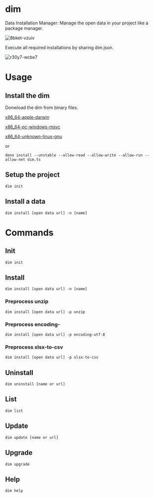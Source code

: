 # dim
Data Installation Manager: Manage the open data in your project like a package manager.

![8bket-vzuiv](https://user-images.githubusercontent.com/6661165/148486923-a29f6ea5-ecbc-4d69-9f40-66bed34e3f99.gif)

Execute all required installations by sharing dim.json.

![r30y7-wcbx7](https://user-images.githubusercontent.com/6661165/148490980-c1ae8195-a3fd-430f-aa10-c11c7cf1fd64.gif)



# Usage

## Install the dim


Donwload the dim from binary files.

[x86_64-apple-darwin](https://github.com/ryo-ma/dim/raw/main/bin/x86_64-apple-darwin/dim)

[x86_64-pc-windows-msvc](https://github.com/ryo-ma/dim/raw/main/bin/x86_64-pc-windows-msvc/dim.exe)

[x86_64-unknown-linux-gnu](https://github.com/ryo-ma/dim/raw/main/bin/x86_64-unknown-linux-gnu/dim)

or

```
deno install --unstable --allow-read --allow-write --allow-run --allow-net dim.ts
```

## Setup the project

```
dim init
```

## Install a data

```
dim install [open data url] -n [name]
```

# Commands

## Init

```
dim init
```

## Install

```
dim install [open data url] -n [name]
```

### Preprocess unzip

```
dim install [open data url] -p unzip
```

### Preprocess encoding-

```
dim install [open data url] -p encoding-utf-8
```

### Preprocess xlsx-to-csv
```
dim install [open data url] -p xlsx-to-csv
```

## Uninstall

```
dim uninstall [name or url]
```

## List

```
dim list
```

## Update

```
dim update [name or url]
```

## Upgrade

```
dim upgrade
```

## Help

```
dim help
```
